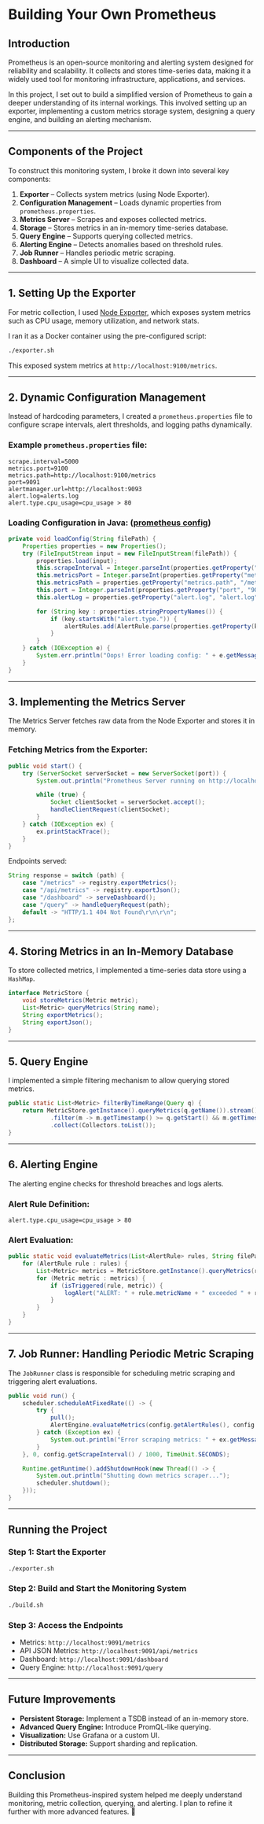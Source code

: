 # Building Your Own Prometheus

## Introduction
Prometheus is an open-source monitoring and alerting system designed for reliability and scalability. It collects and stores time-series data, making it a widely used tool for monitoring infrastructure, applications, and services.

In this project, I set out to build a simplified version of Prometheus to gain a deeper understanding of its internal workings. This involved setting up an exporter, implementing a custom metrics storage system, designing a query engine, and building an alerting mechanism.

---

## Components of the Project
To construct this monitoring system, I broke it down into several key components:

1. **Exporter** – Collects system metrics (using Node Exporter).
2. **Configuration Management** – Loads dynamic properties from `prometheus.properties`.
3. **Metrics Server** – Scrapes and exposes collected metrics.
4. **Storage** – Stores metrics in an in-memory time-series database.
5. **Query Engine** – Supports querying collected metrics.
6. **Alerting Engine** – Detects anomalies based on threshold rules.
7. **Job Runner** – Handles periodic metric scraping.
8. **Dashboard** – A simple UI to visualize collected data.

---

## 1. Setting Up the Exporter
For metric collection, I used [Node Exporter](https://github.com/prometheus/node_exporter), which exposes system metrics such as CPU usage, memory utilization, and network stats.

I ran it as a Docker container using the pre-configured script:
```sh
./exporter.sh
```
This exposed system metrics at `http://localhost:9100/metrics`.

---

## 2. Dynamic Configuration Management
Instead of hardcoding parameters, I created a `prometheus.properties` file to configure scrape intervals, alert thresholds, and logging paths dynamically.

### Example `prometheus.properties` file:
```properties
scrape.interval=5000
metrics.port=9100
metrics.path=http://localhost:9100/metrics
port=9091
alertmanager.url=http://localhost:9093
alert.log=alerts.log
alert.type.cpu_usage=cpu_usage > 80
```

### **Loading Configuration in Java:** ([prometheus config](./main/java/com/elitekaycy/prometheus/utils/PrometheusConfig.java))
```java
private void loadConfig(String filePath) {
    Properties properties = new Properties();
    try (FileInputStream input = new FileInputStream(filePath)) {
        properties.load(input);
        this.scrapeInterval = Integer.parseInt(properties.getProperty("scrape.interval", "5000"));
        this.metricsPort = Integer.parseInt(properties.getProperty("metrics.port", "8080"));
        this.metricsPath = properties.getProperty("metrics.path", "/metrics");
        this.port = Integer.parseInt(properties.getProperty("port", "9090"));
        this.alertLog = properties.getProperty("alert.log", "alert.log");

        for (String key : properties.stringPropertyNames()) {
            if (key.startsWith("alert.type.")) {
                alertRules.add(AlertRule.parse(properties.getProperty(key)));
            }
        }
    } catch (IOException e) {
        System.err.println("Oops! Error loading config: " + e.getMessage());
    }
}
```

---

## 3. Implementing the Metrics Server
The Metrics Server fetches raw data from the Node Exporter and stores it in memory.

### **Fetching Metrics from the Exporter:**
```java
public void start() {
    try (ServerSocket serverSocket = new ServerSocket(port)) {
        System.out.println("Prometheus Server running on http://localhost:" + port);

        while (true) {
            Socket clientSocket = serverSocket.accept();
            handleClientRequest(clientSocket);
        }
    } catch (IOException ex) {
        ex.printStackTrace();
    }
}
```

Endpoints served:
```java
String response = switch (path) {
    case "/metrics" -> registry.exportMetrics();
    case "/api/metrics" -> registry.exportJson();
    case "/dashboard" -> serveDashboard();
    case "/query" -> handleQueryRequest(path);
    default -> "HTTP/1.1 404 Not Found\r\n\r\n";
};
```

---

## 4. Storing Metrics in an In-Memory Database
To store collected metrics, I implemented a time-series data store using a `HashMap`.
```java
interface MetricStore {
    void storeMetrics(Metric metric);
    List<Metric> queryMetrics(String name);
    String exportMetrics();
    String exportJson();
}
```

---

## 5. Query Engine
I implemented a simple filtering mechanism to allow querying stored metrics.
```java
public static List<Metric> filterByTimeRange(Query q) {
    return MetricStore.getInstance().queryMetrics(q.getName()).stream()
            .filter(m -> m.getTimestamp() >= q.getStart() && m.getTimestamp() <= q.getEnd())
            .collect(Collectors.toList());
}
```

---

## 6. Alerting Engine
The alerting engine checks for threshold breaches and logs alerts.

### **Alert Rule Definition:**
```properties
alert.type.cpu_usage=cpu_usage > 80
```

### **Alert Evaluation:**
```java
public static void evaluateMetrics(List<AlertRule> rules, String filePath) {
    for (AlertRule rule : rules) {
        List<Metric> metrics = MetricStore.getInstance().queryMetrics(rule.metricName);
        for (Metric metric : metrics) {
            if (isTriggered(rule, metric)) {
                logAlert("ALERT: " + rule.metricName + " exceeded " + rule.metricValue, filePath);
            }
        }
    }
}
```

---

## 7. Job Runner: Handling Periodic Metric Scraping
The `JobRunner` class is responsible for scheduling metric scraping and triggering alert evaluations.

```java
public void run() {
    scheduler.scheduleAtFixedRate(() -> {
        try {
            pull();
            AlertEngine.evaluateMetrics(config.getAlertRules(), config.getAlertLog());
        } catch (Exception ex) {
            System.out.println("Error scraping metrics: " + ex.getMessage());
        }
    }, 0, config.getScrapeInterval() / 1000, TimeUnit.SECONDS);

    Runtime.getRuntime().addShutdownHook(new Thread(() -> {
        System.out.println("Shutting down metrics scraper...");
        scheduler.shutdown();
    }));
}
```

---

## Running the Project
### **Step 1: Start the Exporter**
```sh
./exporter.sh
```
### **Step 2: Build and Start the Monitoring System**
```sh
./build.sh
```
### **Step 3: Access the Endpoints**
- Metrics: `http://localhost:9091/metrics`
- API JSON Metrics: `http://localhost:9091/api/metrics`
- Dashboard: `http://localhost:9091/dashboard`
- Query Engine: `http://localhost:9091/query`

---

## Future Improvements
- **Persistent Storage:** Implement a TSDB instead of an in-memory store.
- **Advanced Query Engine:** Introduce PromQL-like querying.
- **Visualization:** Use Grafana or a custom UI.
- **Distributed Storage:** Support sharding and replication.

---

## Conclusion
Building this Prometheus-inspired system helped me deeply understand monitoring, metric collection, querying, and alerting. I plan to refine it further with more advanced features. 🚀


